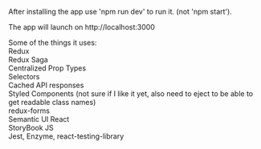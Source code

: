 After installing the app use 'npm run dev' to run it. (not 'npm start').

The app will launch on http://localhost:3000

Some of the things it uses:<br/>
Redux<br/>
Redux Saga<br/>
Centralized Prop Types<br/>
Selectors<br/>
Cached API responses<br/>
Styled Components (not sure if I like it yet, also need to eject to be able to get readable class names)<br/>
redux-forms<br/>
Semantic UI React<br/>
StoryBook JS<br/>
Jest, Enzyme, react-testing-library<br/>
